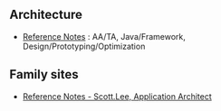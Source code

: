 ## Architecture

* [Reference Notes](reference.notes) : AA/TA, Java/Framework, Design/Prototyping/Optimization

## Family sites

* [Reference Notes - Scott.Lee, Application Architect](http://arch.ruaniz.com)
